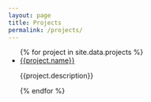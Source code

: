```yaml
---
layout: page
title: Projects
permalink: /projects/
---
```


<ul>
    {% for project in site.data.projects %}
    <li>
      <a href= "{{project.url}}">
        {{project.name}}
      </a>
      <p>{{project.description}}</p>
    </li>
    {% endfor %}
</ul>
